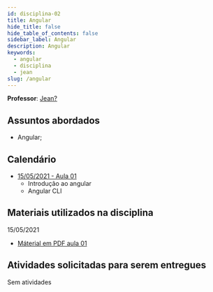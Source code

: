 ```yaml
---
id: disciplina-02
title: Angular
hide_title: false
hide_table_of_contents: false
sidebar_label: Angular
description: Angular
keywords:
  - angular
  - disciplina
  - jean
slug: /angular
---
```


<!-- Corrigir isso aqui depois -->
**Professor**: [Jean?](#)

## Assuntos abordados

- Angular;

## Calendário

- [15/05/2021 - Aula 01](/blog/5)
  - Introdução ao angular
  - Angular CLI

## Materiais utilizados na disciplina
15/05/2021
  - [Máterial em PDF aula 01](/docs/aula-5/angular.pdf)

## Atividades solicitadas para serem entregues

Sem atividades